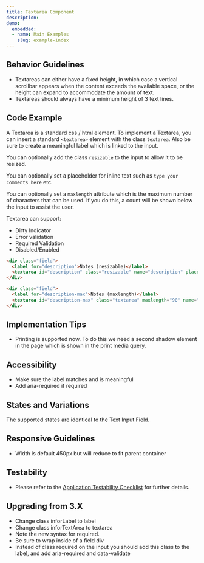 ```yaml
---
title: Textarea Component
description: 
demo:
  embedded:
  - name: Main Examples
    slug: example-index
---
```


## Behavior Guidelines

- Textareas can either have a fixed height, in which case a vertical scrollbar appears when the content exceeds the available space, or the height can expand to accommodate the amount of text.
- Textareas should always have a minimum height of 3 text lines.

## Code Example

A Textarea is a standard css / html element. To implement a Textarea, you can insert a standard `<textarea>` element with the class `textarea`. Also be sure to create a meaningful label which is linked to the input.

You can optionally add the class `resizable` to the input to allow it to be resized.

You can optionally set a placeholder for inline text such as `type your comments here` etc.

You can optionally set a `maxlength` attribute which is the maximum number of characters that can be used. If you do this, a count will be shown below the input to assist the user.

Textarea can support:

- Dirty Indicator
- Error validation
- Required Validation
- Disabled/Enabled

```html
<div class="field">
  <label for="description">Notes (resizable)</label>
  <textarea id="description" class="resizable" name="description" placeholder="Type your notes here..."></textarea>
</div>
```

```html
<div class="field">
  <label for="description-max">Notes (maxlength)</label>
  <textarea id="description-max" class="textarea" maxlength="90" name="description-max" >Line One</textarea>
</div>
```

## Implementation Tips

- Printing is supported now. To do this we need a second shadow element in the page which is shown in the print media query.

## Accessibility

- Make sure the label matches and is meaningful
- Add aria-required if required

## States and Variations

The supported states are identical to the Text Input Field.

## Responsive Guidelines

- Width is default 450px but will reduce to fit parent container

## Testability

- Please refer to the [Application Testability Checklist](https://design.infor.com/resources/application-testability-checklist) for further details.

## Upgrading from 3.X

- Change class inforLabel to label
- Change class inforTextArea to textarea
- Note the new syntax for required.
- Be sure to wrap inside of a field div
- Instead of class required on the input you should add this class to the label, and add aria-required and data-validate
